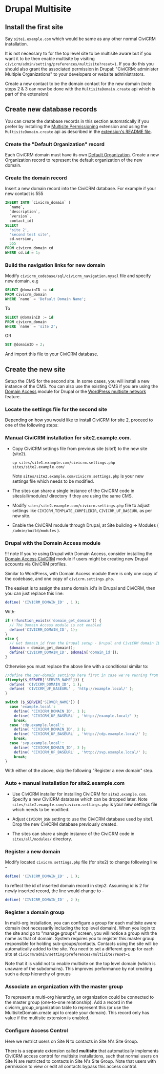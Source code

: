 # Drupal Multisite

## Install the first site

Say `site1.example.com` which would be same as any other normal CiviCRM installation.

It is not necessary to for the top level site to be multisite aware but if you want it to be then enable multisite by visiting `civicrm/admin/setting/preferences/multisite?reset=1`. If you do this you should also grant the associated permission in Drupal: "CiviCRM: administer Multiple Organizations" to your developers or website administrators.

Create a new contact to be the domain contact for the new domain (note steps 2 & 3 can now be done with the `MultisiteDomain.create` api which is part of the extension)

## Create new database records

You can create the database records in this section automatically if you prefer by installing the [Multisite Permissioning](https://civicrm.org/extensions/multisite-permissioning) extension and using the `MultisiteDomain.create` api as described in the [extension's README file](https://lab.civicrm.org/extensions/multisite/-/blob/master/README.md).

### Create the "Default Organization" record
Each CiviCRM domain must have its own [Default Organization](https://docs.civicrm.org/sysadmin/en/latest/setup/#site-configuration). Create a new Organization record to represent the default organization of the new domain.

### Create the domain record

Insert a new domain record into the CiviCRM database. For example if your new contact is 555

```sql
INSERT INTO `civicrm_domain` (
  `name`,
  `description`,
  `version`,
  contact_id)
SELECT
  'site 2',
  'second test site',
  cd.version,
  555
FROM civicrm_domain cd
WHERE cd.id = 1;
```

### Build the navigation links for new domain

Modify `civicrm_codebase/sql/civicrm_navigation.mysql` file and specify new domain, e.g

```sql
SELECT @domainID := id
FROM civicrm_domain
WHERE `name` = 'Default Domain Name';
```

To

```sql
SELECT @domainID := id
FROM civicrm_domain
WHERE `name` = 'site 2';
```

OR

```sql
SET @domainID = 2;
```

And import this file to your CiviCRM database.

## Create the new site

Setup the CMS for the second site.  In some cases, you will install a new instance of the CMS.  You can also use the existing CMS if you are using the [Domain Access](https://www.drupal.org/project/domain) module for Drupal or the [WordPress multisite network](https://codex.wordpress.org/Create_A_Network) feature.

### Locate the settings file for the second site

Depending on how you would like to install CiviCRM for site 2, proceed to one of the following steps:

### Manual CiviCRM installation for site2.example.com.

* Copy CiviCRM settings file from previous site (site1) to the new site (site2).

    ```
    cp sites/site1.example.com/civicrm.settings.php sites/site2.example.com/
    ```

    Note `sites/site2.example.com/civicrm.settings.php` is your new settings file which needs to be modified.

* The sites can share a single instance of the CiviCRM code in sites/all/modules/ directory if they are using the same CMS.

* Modify `sites/site2.example.com/civicrm.settings.php` file to adjust settings like `CIVICRM_TEMPLATE_COMPILEDIR`, `CIVICRM_UF_BASEURL` as per new site.
* Enable the CiviCRM module through Drupal, at Site building -> Modules ( `/admin/build/modules` ).

### Drupal with the Domain Access module

!!! note
    If you're using Drupal with Domain Access, consider installing the [Domain Access CiviCRM](https://civicrm.org/extensions/domain-access-civicrm) module if users might be creating new Drupal accounts via CiviCRM profiles.

Similar to WordPress, with Domain Access module there is only one copy of the codebase, and one copy of `civicrm.settings.php`.

The easiest is to assign the same domain_id's in Drupal and CiviCRM, then you can just replace this line:

```php
define( 'CIVICRM_DOMAIN_ID' , 1 );
```

With:

```php
if (!function_exists('domain_get_domain')) {
  // The Domain Access module is not enabled
  define('CIVICRM_DOMAIN_ID', 1);
}
else {
  // Get domain_id from the Drupal setup - Drupal and CiviCRM domain IDs MUST match!
  $domain = domain_get_domain();
  define('CIVICRM_DOMAIN_ID', $domain['domain_id']);
}
```

Otherwise you must replace the above line with a conditional similar to:

```php
//define the per-domain settings here first in case we're running from CLI (e.g. bin/csv/import.php)
if(empty($_SERVER['SERVER_NAME'])) {
  define( 'CIVICRM_DOMAIN_ID', 1 );
  define( 'CIVICRM_UF_BASEURL' , 'http://example.local/' );
}
```

```php
switch ($_SERVER['SERVER_NAME']) {
  case 'example.local':
    define( 'CIVICRM_DOMAIN_ID', 1 );
    define( 'CIVICRM_UF_BASEURL' , 'http://example.local/' );
    break;
  case 'cdp.example.local':
    define( 'CIVICRM_DOMAIN_ID', 2 );
    define( 'CIVICRM_UF_BASEURL' , 'http://cdp.example.local/' );
    break;
  case 'svp.example.local':
    define( 'CIVICRM_DOMAIN_ID', 3 );
    define( 'CIVICRM_UF_BASEURL' , 'http://svp.example.local/' );
    break;
}
```

With either of the above, skip the following "Register a new domain" step.

### Auto + manual installation for site2.example.com

* Use CiviCRM installer for installing CiviCRM for `site2.example.com`. Specify a new CiviCRM database which can be dropped later.
  Note `sites/site2.example.com/civicrm.settings.php` is your new settings file which needs to be modified.

* Adjust `CIVICRM_DSN` setting to use the CiviCRM database used by site1. Drop the new CiviCRM database previously created.

* The sites can share a single instance of the CiviCRM code in `sites/all/modules/` directory.

### Register a new domain

Modify located `civicrm.settings.php` file (for site2) to change following line -

```php
define( 'CIVICRM_DOMAIN_ID' , 1 );
```

to reflect the id of inserted domain record in step2. Assuming id is 2 for newly inserted record, the line would change to -

```php
define( 'CIVICRM_DOMAIN_ID' , 2 );
```

### Register a domain group

In multi-org installation, you can configure a group for each multisite aware domain (not necessarily including the top level domain). When you login to the site and go to "manage groups" screen, you will notice a group with the name as that of domain. System requires you to register this master group responsible for holding sub-groups/contacts. Contacts using the site will be automatically added to the site. You need to set a different group for each site at `civicrm/admin/setting/preferences/multisite?reset=1`

Note that it is valid not to enable multisite on the top level domain (which is unaware of the subdomains). This improves performance by not creating such a deep hierarchy of groups

### Associate an organization with the master group

To represent a multi-org hierarchy, an organization could be connected to the master group (one-to-one relationship). Add a record in the civicrm_group_organization table to represent this (or use the MultisiteDomain.create api to create your domain). This record only has value if the multisite extension is enabled.

### Configure Access Control

Here we restrict users on Site N to contacts in Site N's Site Group.

There is a separate extension called **multisite** that automatically implements CiviCRM access control for multisite installations, such that normal users on Site N are restricted to contacts in Site N's Site Group. Note that users with permission to view or edit all contacts bypass this access control.
